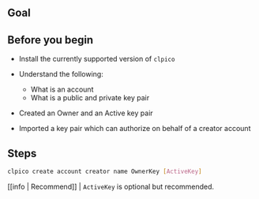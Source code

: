 ## Goal

## Before you begin

* Install the currently supported version of `clpico`

* Understand the following:
  * What is an account
  * What is a public and private key pair

* Created an Owner and an Active key pair
* Imported a key pair which can authorize on behalf of a creator account

## Steps

```sh
clpico create account creator name OwnerKey [ActiveKey]
```

[[info | Recommend]]
| `ActiveKey` is optional but recommended.
